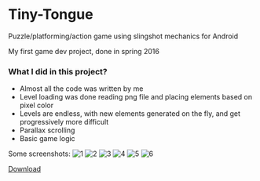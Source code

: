 # Tiny-Tongue

Puzzle/platforming/action game using slingshot mechanics for Android

My first game dev project, done in spring 2016

### What I did in this project?
* Almost all the code was written by me
* Level loading was done reading png file and placing elements based on pixel color
* Levels are endless, with new elements generated on the fly, and get progressively more difficult
* Parallax scrolling
* Basic game logic

Some screenshots:
![1](https://github.com/zaapaa/Tiny-Tongue/raw/master/pics/1.png)
![2](https://github.com/zaapaa/Tiny-Tongue/raw/master/pics/2.png)
![3](https://github.com/zaapaa/Tiny-Tongue/raw/master/pics/3.png)
![4](https://github.com/zaapaa/Tiny-Tongue/raw/master/pics/4.png)
![5](https://github.com/zaapaa/Tiny-Tongue/raw/master/pics/5.png)
![6](https://github.com/zaapaa/Tiny-Tongue/raw/master/pics/6.png)

[Download](https://www.dropbox.com/s/nuy3p5c6dua0q4l/TinyTongue.apk?dl=1)
